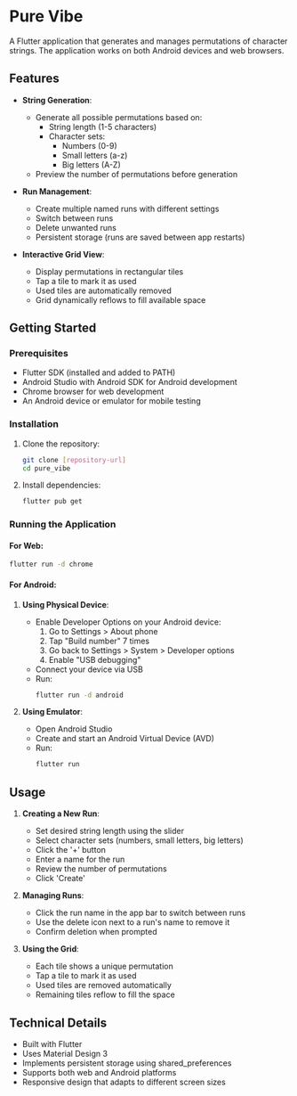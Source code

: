# Pure Vibe

A Flutter application that generates and manages permutations of character strings. The application works on both Android devices and web browsers.

## Features

- **String Generation**:
  - Generate all possible permutations based on:
    - String length (1-5 characters)
    - Character sets:
      - Numbers (0-9)
      - Small letters (a-z)
      - Big letters (A-Z)
  - Preview the number of permutations before generation

- **Run Management**:
  - Create multiple named runs with different settings
  - Switch between runs
  - Delete unwanted runs
  - Persistent storage (runs are saved between app restarts)

- **Interactive Grid View**:
  - Display permutations in rectangular tiles
  - Tap a tile to mark it as used
  - Used tiles are automatically removed
  - Grid dynamically reflows to fill available space

## Getting Started

### Prerequisites

- Flutter SDK (installed and added to PATH)
- Android Studio with Android SDK for Android development
- Chrome browser for web development
- An Android device or emulator for mobile testing

### Installation

1. Clone the repository:
   ```bash
   git clone [repository-url]
   cd pure_vibe
   ```

2. Install dependencies:
   ```bash
   flutter pub get
   ```

### Running the Application

#### For Web:
```bash
flutter run -d chrome
```

#### For Android:

1. **Using Physical Device**:
   - Enable Developer Options on your Android device:
     1. Go to Settings > About phone
     2. Tap "Build number" 7 times
     3. Go back to Settings > System > Developer options
     4. Enable "USB debugging"
   - Connect your device via USB
   - Run:
     ```bash
     flutter run -d android
     ```

2. **Using Emulator**:
   - Open Android Studio
   - Create and start an Android Virtual Device (AVD)
   - Run:
     ```bash
     flutter run
     ```

## Usage

1. **Creating a New Run**:
   - Set desired string length using the slider
   - Select character sets (numbers, small letters, big letters)
   - Click the '+' button
   - Enter a name for the run
   - Review the number of permutations
   - Click 'Create'

2. **Managing Runs**:
   - Click the run name in the app bar to switch between runs
   - Use the delete icon next to a run's name to remove it
   - Confirm deletion when prompted

3. **Using the Grid**:
   - Each tile shows a unique permutation
   - Tap a tile to mark it as used
   - Used tiles are removed automatically
   - Remaining tiles reflow to fill the space

## Technical Details

- Built with Flutter
- Uses Material Design 3
- Implements persistent storage using shared_preferences
- Supports both web and Android platforms
- Responsive design that adapts to different screen sizes
